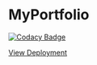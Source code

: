# MyPortfolio

[![Codacy Badge](https://app.codacy.com/project/badge/Grade/616dff6d2c7245d68f52906ae28ee4fc)](https://www.codacy.com/gh/AntonioBerna/MyPortfolio/dashboard?utm_source=github.com&amp;utm_medium=referral&amp;utm_content=AntonioBerna/MyPortfolio&amp;utm_campaign=Badge_Grade)

<a href="https://antonioberna.github.io/" target="_blank">View Deployment</a>
